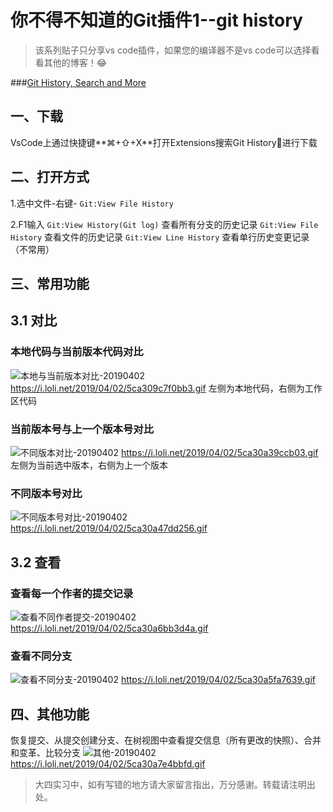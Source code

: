 # 你不得不知道的Git插件1--git history
> 该系列贴子只分享vs code插件，如果您的编译器不是vs code可以选择看看其他的博客！😂

###[Git History, Search and More](https://github.com/DonJayamanne/gitHistoryVSCode)

## 一、下载
VsCode上通过快捷键**⌘+⇧+X**打开Extensions搜索Git History进行下载

## 二、打开方式
1.选中文件-右键- `Git:View File History`

2.F1输入
`Git:View History(Git log)` 查看所有分支的历史记录
`Git:View File History` 查看文件的历史记录
`Git:View Line History` 查看单行历史变更记录（不常用）

## 三、常用功能
## 3.1 对比
### 本地代码与当前版本代码对比
![本地与当前版本对比-20190402](/assets/本地与当前版本对比-20190402.gif)
https://i.loli.net/2019/04/02/5ca309c7f0bb3.gif
左侧为本地代码，右侧为工作区代码

### 当前版本号与上一个版本号对比
![不同版本对比-20190402](/assets/不同版本对比-20190402.gif)
https://i.loli.net/2019/04/02/5ca30a39ccb03.gif
左侧为当前选中版本，右侧为上一个版本

### 不同版本号对比
![不同版本号对比-20190402](/assets/不同版本号对比-20190402.gif)
https://i.loli.net/2019/04/02/5ca30a47dd256.gif

## 3.2 查看
### 查看每一个作者的提交记录
![查看不同作者提交-20190402](/assets/查看不同作者提交-20190402.gif)
https://i.loli.net/2019/04/02/5ca30a6bb3d4a.gif

### 查看不同分支
![查看不同分支-20190402](/assets/查看不同分支-20190402.gif)
https://i.loli.net/2019/04/02/5ca30a5fa7639.gif

## 四、其他功能
恢复提交、从提交创建分支、在树视图中查看提交信息（所有更改的快照）、合并和变革、比较分支
![其他-20190402](/assets/其他-20190402.gif)
https://i.loli.net/2019/04/02/5ca30a7e4bbfd.gif

> 大四实习中，如有写错的地方请大家留言指出，万分感谢。转载请注明出处。
